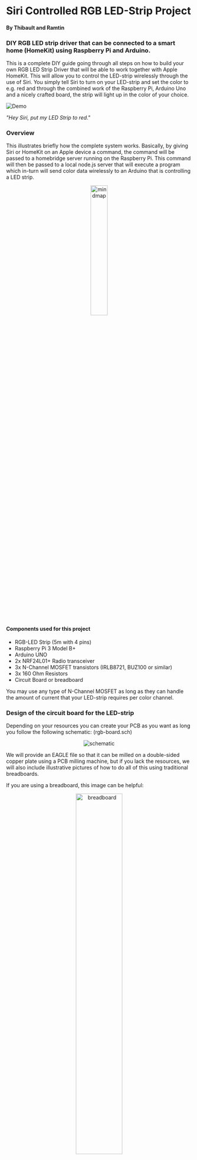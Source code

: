 # Siri Controlled RGB LED-Strip Project
#### By Thibault and Ramtin
### DIY RGB LED strip driver that can be connected to a smart home (HomeKit) using Raspberry Pi and Arduino.

This is a complete DIY guide going through all steps on how to build your own RGB LED Strip Driver that will be able to work together with Apple HomeKit. This will allow you to control the LED-strip wirelessly through the use of Siri. You simply tell Siri to turn on your LED-strip and set the color to e.g. red and through the combined work of the Raspberry Pi, Arduino Uno and a nicely crafted board, the strip will light up in the color of your choice.

![Demo](https://github.com/GitTibbe/LED-Strip-HomeKit-Driver/blob/master/Pictures/demo.gif?raw=true?)

_"Hey Siri, put my LED Strip to red."_

### Overview
This illustrates briefly how the complete system works. Basically, by giving Siri or HomeKit on an Apple device a command, the command will be passed to a homebridge server running on the Raspberry Pi. This command will then be passed to a local node.js server that will execute a program which in-turn will send color data wirelessly to an Arduino that is controlling a LED strip.
<p align="center">
  <img src=https://raw.githubusercontent.com/GitTibbe/LED-Strip-HomeKit-Driver/master/Pictures/MindMap.png alt="mindmap" 
  width=30% height=30%>
  
</p>

#### Components used for this project
- RGB-LED Strip (5m with 4 pins)
- Raspberry Pi 3 Model B+
- Arduino UNO
- 2x NRF24L01+ Radio transceiver
- 3x N-Channel MOSFET transistors (IRLB8721, BUZ100 or similar)
- 3x 160 Ohm Resistors
- Circuit Board or breadboard

You may use any type of N-Channel MOSFET as long as they can handle the amount of current that your LED-strip requires per color channel.

### Design of the circuit board for the LED-strip
Depending on your resources you can create your PCB as you want as long you follow the following schematic: (rgb-board.sch)
<p align="center">
  <img src=https://raw.githubusercontent.com/GitTibbe/LED-Strip-HomeKit-Driver/master/Pictures/Schematic.png alt="schematic" >
</p>

We will provide an EAGLE file so that it can be milled on a double-sided copper plate using a PCB milling machine, but if you lack the resources, we will also include illustrative pictures of how to do all of this using traditional breadboards.

If you are using a breadboard, this image can be helpful:
<p align="center">
  <img src=https://cdn-learn.adafruit.com/assets/assets/000/002/693/original/led_strips_ledstripbjt.gif?1448059603 alt="breadboard" width=50% height=50% >
</p>

The left you see the EAGLE Board file design (rgb-board.brd) and to the right the result with the soldered transistors and resistors:

<p align="center">
  <img src=https://raw.githubusercontent.com/GitTibbe/LED-Strip-HomeKit-Driver/master/Pictures/PCB.png alt="PCB1" width=50% height=50%>
  <img src=https://raw.githubusercontent.com/GitTibbe/LED-Strip-HomeKit-Driver/master/Pictures/PCB-picture.png alt="PCB2" width=49% height=49%>
</p>

Now that the LED strip has been prepared with the Arduino, we will take a look at how to hook it up with the RF24-module to enable receiving signals from the Raspberry Pi.
#### Connecting RF24 transceiver to Arduino

This image shows how to connect the wireless transceiver to the Arduino pins.
<p align="center">
  <img src=https://raw.githubusercontent.com/GitTibbe/LED-Strip-HomeKit-Driver/master/Pictures/RF24-Arduino.png alt="PCB" width=30% height=30%>
</p>

##### Implementation of code on Arduino
The following code is then implemented into the Arduino. (RGB_DRIVER.ino). Please note that the library RF24.h needs to be installed from e.g: https://github.com/maniacbug/RF24. The pins corresponds to the same pins as the pictures above and the same ID set to the parameter```const uint64_t pipe``` (i.e. in our case: 0xF0F0F0F0E1LL) will be used later on the Raspberry Pi program.

```Arduino
#include "nRF24L01.h"
#include "RF24.h"
#include "RF24_config.h"
#include <SPI.h>
/////////////////////////////-RF24-////////////////////////////////////////
RF24 radio(9, 10); //RF24 pins
const uint64_t pipe = 0xF0F0F0F0E1LL; //ID
unsigned long RGB = 0;
/////////////////////////////////////////////////////////////////////////

//////////////////////////////-RGB-/////////////////////////////////////////
#define REDPIN 5
#define GREENPIN 6
#define BLUEPIN 3
#define FADESPEED 1     // make this higher to slow down fading
int r, g, b, rPrev, gPrev, bPrev, f = 0;
int blueMask = 0xFF0000, greenMask = 0xFF00, redMask = 0xFF; //decoding masks
//////////////////////////////////////////////////////////////////////////

void setup(void) {

  //Radio module setup
  radio.begin();
  radio.openReadingPipe(1, pipe);
  radio.startListening();

  //RGB setup
  pinMode(REDPIN, OUTPUT);
  pinMode(GREENPIN, OUTPUT);
  pinMode(BLUEPIN, OUTPUT);

  //serial Setup
  Serial.begin(9600);
  Serial.println("Started Listening...");
}

void loop(void)
{

  if (radio.available()) { //signal received

    if ( !radio.read(&RGB, sizeof(unsigned long)) ) {
      Serial.println("ACK not received by client.");
    }

    //save previous values
    rPrev = r;
    gPrev = g;
    bPrev = b;
    int[3] prevColors = [rPrev, gPrev, bPrev]; //array with previous color values

    //decode RGB values
    r = (RGB & 0xFF);
    g = ((RGB & 0xFF00) >> 8);
    b = ((RGB & 0xFF0000) >> 16);
    int[3] colors = [r,g,b]; //array with color values

    Serial.print("Received RGB-value: R= "); Serial.print(r); Serial.print(", G= ");
    Serial.print(g); Serial.print(", B= "); Serial.println(b);

    //change color with a smooth transition
    changeColor(colors, prevColors);

  }
}

//change color with a smooth transition
void changeColor(int[3] colors, int[3]prevColors){
  //To determine increase or decrease
  int diffR = colors[0]-prevColors[0];
  int diffG = colors[1]-prevColors[1];
  int diffB = colors[2]-prevColors[2];

  int i = prevColors[0];
  int j = prevColors[1];
  int k = prevColors[2];

  while (i==r && j==g && k==b)
  {
    //Red color
    if (i!=r){
      if (diffR>0) i++;
      else  i--;
      analogWrite(REDPIN, i);

    }
    //Green color
    if (k!=g){
      if (diffG>0) j++;
      else  j--;
      analogWrite(GREENPIN, j);
    }
    //Blue color
    if (k!=b){
      if (diffB>0) k++;
      else  k--;
      analogWrite(BLUEPIN, k);
    }
    delay(FADESPEED);
  }
}
```

### Design and create your own box
We provide you 3D CAD files for a 3D-printable box that fits an Arduino UNO and our PCB that we used. Depending on your circuit board dimensions you may need to create your own box. It needs 3 openings, one for the Arduino USB and DC inputs, and one RGB-LED strip output port (in our case 4 pins). The box should contain the Arduino, circuit board and RF24 transceiver with all its wires.

<p align="center">
  <img src=https://raw.githubusercontent.com/GitTibbe/LED-Strip-HomeKit-Driver/master/Pictures/BoxPicture1.png alt="cad1" width=50% height=50%>
  <img src=https://raw.githubusercontent.com/GitTibbe/LED-Strip-HomeKit-Driver/master/Pictures/BoxPicture2.png alt="cad2" width=49% height=49%>
</p>

### Connecting RF24-transceiver to Raspberry Pi 3 B+
When the homebridge and node.js servers are running on the Raspberry Pi they will need to send the data received from HomeKit to the Arduino wirelessly. The image below shows how to connect the RF24 transceiver to Raspberry Pi using GPIO pins.

<p align="center">
  <img src=https://raw.githubusercontent.com/GitTibbe/LED-Strip-HomeKit-Driver/master/Pictures/RF24-RPI.png alt="RF24-RPI" width=30% height=30%>
</p>

#### Implementation of code on Raspberry Pi
This C++ program (RF24-remote.cpp + makefile) will be executed by the node.js server and send data through the transceiver. Please note that the library RF24.h must be installed from github (link:TMRh20) for it to compile and install successfully.

```C++
#include <cstdlib>
#include <math.h>
#include <iostream>
#include <sstream>
#include <string>
#include <unistd.h>
#include <RF24/RF24.h>

using namespace std;

//RPi genericpinconnection                                                      $
RF24 radio(25,8);

// Radio pipe addresses for the 2 nodes to communicate.
const uint64_t pipes[2] = { 0xF0F0F0F0E1LL, 0xF0F0F0F0D2LL };

int main(int argc, char** argv){
        unsigned int RGB=atoi(argv[1]);
        cout << "Sending message to LED-Driver…\n";
if (argv[1]){
                // Setup and configure rf radio
                radio.begin();

                // Dump the configuration of the rf unit for debugging
                //radio.printDetails();

        radio.openWritingPipe(pipes[0]);        

                printf("Now sending (RGB: %d)...\n", RGB);
bool ok = radio.write( &RGB, sizeof(unsigned int) ); //send mes$

if (!ok){
                        printf("Failed.\n");
                        return 0;
                }else printf("Message Sent!\n");

        }else printf("Message not sent. No argument was given…\n");
  return 0;
}
```

## Setup of homebridge and node.js servers
Now that all hardware is connected and its corresponding code implemented, the last and a bit tricky part of this guide is left.
#### Install Homebridge
First you will need to install homebridge on your Raspberry Pi by following this guide: link: https://github.com/nfarina/homebridge/wiki/Running-HomeBridge-on-a-Raspberry-Pi.

After you have managed to successfully install homebridge you will need to create a background service for it using serviced. Look at this guide: https://github.com/nfarina/homebridge/wiki/Running-HomeBridge-on-a-Raspberry-Pi#running-homebridge-on-bootup-systemd.

By doing that it will automatically start on boot and as well after eventual crashes.
#### Homebridge Plugins and config.js
You will have to install this plugin: `npm -install http-better-rgb.`

Then you can use this config.js sample code for homebridge:
```javascript
{
        "bridge": {
                "name": "Homebridge",
                "pin": "987-65-431",
                "username": "CC:22:3D:E3:CE:32"
        },

"accessory": "HTTP-RGB",
        "name": "LED Strip",

        "switch": {
            "status": "http://localhost:8080/",
            "powerOn": "http://localhost:8080/",
            "powerOff": "http://localhost:8080/?name=0"
        },

        "brightness": {
            "status": "http://localhost:8080/",
            "url": "http://localhost:8080/?name=%s"
        },

        "color": {
            "status": "http://localhost:8080/",
            "url": "http://localhost:8080/?name=%s",
            "brightness": false
        }
}
]
}
```
You can also add other accessories that you already have in your home that are compatible with various homebridge plugins.

### Node.js Server
Using apache2 and nodejs we can run this server on localhost. This plugins need to be installed for it to work: `npm -install -g hex-rgb`and `npm -install -g http`.

```javascript
#!/usr/bin/env nodejs
var http = require('http');
var url = require('url');
var hexRgb = require('hex-rgb');
const exe = require('child_process').exec;

var hex;
var rgb

var server = http.createServer(function(req, res) {

  var queryData = url.parse(req.url, true).query;
  res.writeHead(200);

  if (queryData.name) {
    hex=queryData.name;
    var rgb_temp=hexRgb(hex); //convert to rgb from hex

    //encode to 24-bit RGB value

    //command to run
    var cmd = 'sudo rf24-RGB-remote ' +rgb;

    exe( cmd ,(error, stdout, stderr) => {
      if (error) {
        throw error;
      }
      //console output
      console.log('--------\nHEX-value: '+hex+", RGB-value: "+rgb_temp+"\n");

      //output on web page
      res.end('RGB-remote server is running! \nRGB-value=' + rgb+'\n\nRF24:');
    });

  }     else { //no argument
    res.end("Server is running! No hex value was given in url... ");
  }

});
server.listen(8080);

console.log('Starting server. Listening on localhost:8080');
```

### [This document is being updated continuously...]
